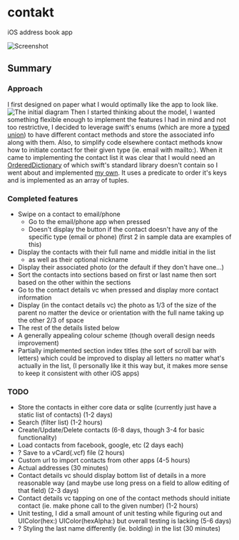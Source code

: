 # contakt
iOS address book app

![Screenshot][screenshot]

## Summary
### Approach
I first designed on paper what I would optimally like the app to look like.
![The initial diagram][initial-diagram]
Then I started thinking about the model, I wanted something flexible enough to implement the features I had in mind and not too restrictive, I decided to leverage swift's enums (which are more a [typed union](https://en.wikipedia.org/wiki/Union_type)) to have different contact methods and store the associated info along with them. Also, to simplify code elsewhere contact methods know how to initiate contact for their given type (ie. email with mailto:). When it came to implementing the contact list it was clear that I would need an [OrderedDictionary](https://github.com/ciiqr/contakt/blob/master/contakt/contakt/OrderedDictionary.swift) of which swift's standard library doesn't contain so I went about and implemented [my own](https://github.com/ciiqr/contakt/blob/master/contakt/contakt/OrderedDictionary.swift). It uses a predicate to order it's keys and is implemented as an array of tuples.

### Completed features
* Swipe on a contact to email/phone
	* Go to the email/phone app when pressed
	* Doesn't display the button if the contact doesn't have any of the specific type (email or phone) (first 2 in sample data are examples of this)
* Display the contacts with their full name and middle initial in the list
	* as well as their optional nickname
* Display their associated photo (or the default if they don't have one...)
* Sort the contacts into sections based on first or last name then sort based on the other within the sections
* Go to the contact details vc when pressed and display more contact information
* Display (in the contact details vc) the photo as 1/3 of the size of the parent no matter the device or orientation with the full name taking up the other 2/3 of space
* The rest of the details listed below
* A generally appealing colour scheme (though overall design needs improvement)
* Partially implemented section index titles (the sort of scroll bar with letters) which could be improved to display all letters no matter what's actually in the list, (I personally like it this way but, it makes more sense to keep it consistent with other iOS apps)

### TODO
* Store the contacts in either core data or sqlite (currently just have a static list of contacts) (1-2 days)
* Search (filter list) (1-2 hours)
* Create/Update/Delete contacts (6-8 days, though 3-4 for basic functionality)
* Load contacts from facebook, google, etc (2 days each)
* ? Save to a vCard(.vcf) file (2 hours)
* Custom url to import contacts from other apps (4-5 hours)
* Actual addresses (30 minutes)
* Contact details vc should display bottom list of details in a more reasonable way (and maybe use long press on a field to allow editing of that field) (2-3 days)
* Contact details vc tapping on one of the contact methods should initiate contact (ie. make phone call to the given number) (1-2 hours)
* Unit testing, I did a small amount of unit testing while figuring out and UIColor(hex:) UIColor(hexAlpha:) but overall testing is lacking (5-6 days)
* ? Styling the last name differently (ie. bolding) in the list (30 minutes)


[//]: # (Resource References)
[initial-diagram]: http://williamvilleneuve.ca/static-resources/github/contakt/images/initial-design.jpg "Initial Design Sketch"
[screenshot]: http://williamvilleneuve.ca/static-resources/github/contakt/images/alpha-screenshot.png "Screenshot"
